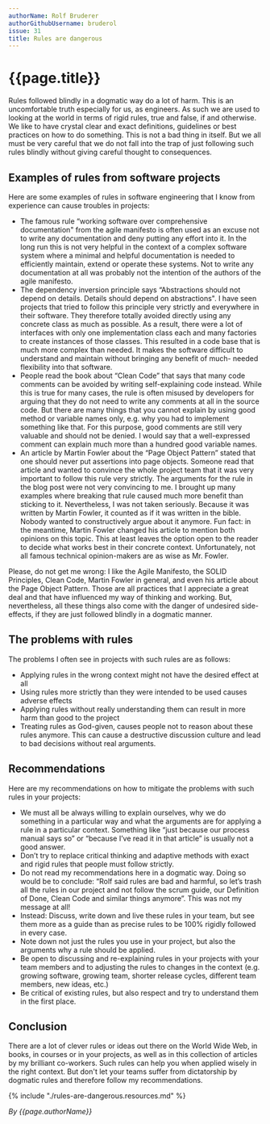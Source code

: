```yaml
---
authorName: Rolf Bruderer
authorGithubUsername: bruderol
issue: 31
title: Rules are dangerous
---
```

# {{page.title}}

Rules followed blindly in a dogmatic way do a lot of harm. This is an uncomfortable truth especially for us, as engineers. As such we are used to looking at the world in terms of rigid rules, true and false, if and otherwise. We like to have crystal clear and exact definitions, guidelines or best practices on how to do something. This is not a bad thing in itself. But we all must be very careful that we do not fall into the trap of just following such rules blindly without giving careful thought to consequences. 

## Examples of rules from software projects

Here are some examples of rules in software engineering that I know from experience can cause troubles in projects:
* The famous rule “working software over comprehensive documentation" from the agile manifesto is often used as an excuse not to write any documentation and deny putting any effort into it. In the long run this is not very helpful in the context of a complex software system where a minimal and helpful documentation is needed to efficiently maintain, extend or operate these systems. Not to write any documentation at all was probably not the intention of the authors of the agile manifesto. 
* The dependency inversion principle says “Abstractions should not depend on details. Details should depend on abstractions". I have seen projects that tried to follow this principle very strictly and everywhere in their software. They therefore totally avoided directly using any concrete class as much as possible. As a result, there were a lot of interfaces with only one implementation class each and many factories to create instances of those classes. This resulted in a code base that is much more complex than needed. It makes the software difficult to understand and maintain without bringing any benefit of much- needed flexibility into that software. 
* People read the book about “Clean Code” that says that many code comments can be avoided by writing self-explaining code instead. While this is true for many cases, the rule is often misused by developers for arguing that they do not need to write any comments at all in the source code. But there are many things that you cannot explain by using good method or variable names only, e.g. why you had to implement something like that. For this purpose, good comments are still very valuable and should not be denied. I would say that a well-expressed comment can explain much more than a hundred good variable names.
* An article by Martin Fowler about the “Page Object Pattern” stated that one should never put assertions into page objects. Someone read that article and wanted to convince the whole project team that it was very important to follow this rule very strictly. The arguments for the rule in the blog post were not very convincing to me. I brought up many examples where breaking that rule caused much more benefit than sticking to it. Nevertheless, I was not taken seriously. Because it was written by Martin Fowler, it counted as if it was written in the bible. Nobody wanted to constructively argue about it anymore. Fun fact: in the meantime, Martin Fowler changed his article to mention both opinions on this topic. This at least leaves the option open to the reader to decide what works best in their concrete context. Unfortunately, not all famous technical opinion-makers are as wise as Mr. Fowler.

Please, do not get me wrong: I like the Agile Manifesto, the SOLID Principles, Clean Code, Martin Fowler in general, and even his article about the Page Object Pattern. Those are all practices that I appreciate a great deal and that have influenced my way of thinking and working. But, nevertheless, all these things also come with the danger of undesired side-effects, if they are just followed blindly in a dogmatic manner.

## The problems with rules

The problems I often see in projects with such rules are as follows:
* Applying rules in the wrong context might not have the desired effect at all
* Using rules more strictly than they were intended to be used causes adverse effects
* Applying rules without really understanding them can result in more harm than good to the project 
* Treating rules as God-given, causes people not to reason about these rules anymore. This can cause a destructive discussion culture and lead to bad decisions without real arguments.

## Recommendations

Here are my recommendations on how to mitigate the problems with such rules in your projects:

* We must all be always willing to explain ourselves, why we do something in a particular way and what the arguments are for applying a rule in a particular context. Something like “just because our process manual says so” or “because I’ve read it in that article” is usually not a good answer.
* Don’t try to replace critical thinking and adaptive methods with exact and rigid rules that people must follow strictly. 
* Do not read my recommendations here in a dogmatic way. Doing so would be to conclude: “Rolf said rules are bad and harmful, so let’s trash all the rules in our project and not follow the scrum guide, our Definition of Done, Clean Code and similar things anymore”. This was not my message at all! 
* Instead: Discuss, write down and live these rules in your team, but see them more as a guide than as precise rules to be 100% rigidly followed in every case.
* Note down not just the rules you use in your project, but also the arguments why a rule should be applied. 
* Be open to discussing and re-explaining rules in your projects with your team members and to adjusting the rules to changes in the context (e.g. growing software, growing team, shorter release cycles, different team members, new ideas, etc.)
* Be critical of existing rules, but also respect and try to understand them in the first place.

## Conclusion

There are a lot of clever rules or ideas out there on the World Wide Web, in books, in courses or in your projects, as well as in this collection of articles by my brilliant co-workers. Such rules can help you when applied wisely in the right context. But don't let your teams suffer from dictatorship by dogmatic rules and therefore follow my recommendations.

{% include "./rules-are-dangerous.resources.md" %}
  
*By {{page.authorName}}*
